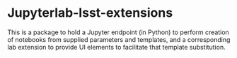 # Jupyterlab-lsst-extensions

This is a package to hold a Jupyter endpoint (in Python) to perform
creation of notebooks from supplied parameters and templates, and a
corresponding lab extension to provide UI elements to facilitate that
template substitution.

